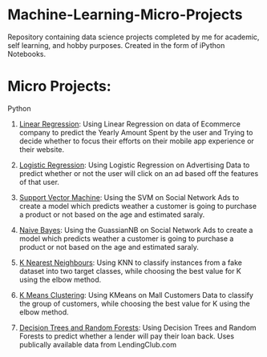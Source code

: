 # Machine-Learning-Micro-Projects
Repository containing data science projects completed by me for academic, self learning, and hobby purposes. Created in the form of iPython Notebooks.

# Micro Projects:
Python

1. [Linear Regression](https://github.com/JayRajdhar/Machine-Learning-Micro-Projects/tree/master/1.%20Linear%20Regression%20-%20Ecommerce%20Customers): Using Linear Regression on data of Ecommerce company to predict the Yearly Amount Spent by the user and Trying to decide whether to focus their efforts on their mobile app experience or their website.

2. [Logistic Regression](https://github.com/JayRajdhar/Machine-Learning-Micro-Projects/tree/master/2.%20Logistic%20Regression%20-%20Advertising%20Data): Using Logistic Regression on Advertising Data to predict whether or not the user will click on an ad based off the features of that user.

3. [Support Vector Machine](https://github.com/JayRajdhar/Machine-Learning-Micro-Projects/tree/master/3.%20Support%20Vector%20Machine%20-%20Social_Network_Ads): Using the SVM on Social Network Ads to create a model which predicts weather a customer is going to purchase a product or not based on the age and estimated saraly.

4. [Naive Bayes](https://github.com/JayRajdhar/Machine-Learning-Micro-Projects/tree/master/4.%20Naive%20Bayes%20-%20Social_Network_Ads): Using the GuassianNB on Social Network Ads to create a model which predicts weather a customer is going to purchase a product or not based on the age and estimated saraly.

5. [K Nearest Neighbours](https://github.com/JayRajdhar/Machine-Learning-Micro-Projects/tree/master/5.%20K-Nearest_Neighbors%20-%20kaggle%20data): Using KNN to classify instances from a fake dataset into two target classes, while choosing the best value for K using the elbow method.

6. [K Means Clustering](https://github.com/JayRajdhar/Machine-Learning-Micro-Projects/tree/master/6.%20K-Means-Clustering%20-%20Mall_Customers): Using KMeans on Mall Customers Data to classify the group of customers, while choosing the best value for K using the elbow method.

7. [Decision Trees and Random Forests](https://github.com/JayRajdhar/Machine-Learning-Micro-Projects/tree/master/7.%20Decision%20Tree%20and%20Random%20Forest%20-%20Loan_data): Using Decision Trees and Random Forests to predict whether a lender will pay their loan back. Uses publically available data from LendingClub.com

